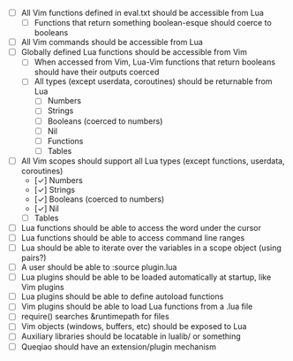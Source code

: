 - [ ] All Vim functions defined in eval.txt should be accessible from Lua
  - [ ] Functions that return something boolean-esque should coerce to booleans
- [ ] All Vim commands should be accessible from Lua
- [ ] Globally defined Lua functions should be accessible from Vim
  - [ ] When accessed from Vim, Lua-Vim functions that return booleans should have their outputs coerced
  - [ ] All types (except userdata, coroutines) should be returnable from Lua
    - [ ] Numbers
    - [ ] Strings
    - [ ] Booleans (coerced to numbers)
    - [ ] Nil
    - [ ] Functions
    - [ ] Tables
- [ ] All Vim scopes should support all Lua types (except functions, userdata, coroutines)
  - [✓] Numbers
  - [✓] Strings
  - [✓] Booleans (coerced to numbers)
  - [✓] Nil
  - [ ] Tables
- [ ] Lua functions should be able to access the word under the cursor
- [ ] Lua functions should be able to access command line ranges
- [ ] Lua should be able to iterate over the variables in a scope object (using pairs?)
- [ ] A user should be able to :source plugin.lua
- [ ] Lua plugins should be able to be loaded automatically at startup, like Vim plugins
- [ ] Lua plugins should be able to define autoload functions
- [ ] Vim plugins should be able to load Lua functions from a .lua file
- [ ] require() searches &runtimepath for files
- [ ] Vim objects (windows, buffers, etc) should be exposed to Lua
- [ ] Auxiliary libraries should be locatable in lualib/ or something
- [ ] Queqiao should have an extension/plugin mechanism
